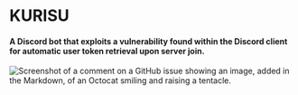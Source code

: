 # KURISU

#### A Discord bot that exploits a vulnerability found within the Discord client for automatic user token retrieval upon server join.


![Screenshot of a comment on a GitHub issue showing an image, added in the Markdown, of an Octocat smiling and raising a tentacle.](https://myoctocat.com/assets/images/base-octocat.svg)

